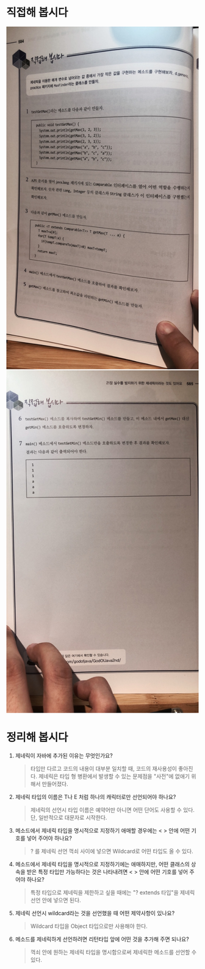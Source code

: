 # 직접해 봅시다

![img_1.png](img_1.png)
![img_2.png](img_2.png)

# 정리해 봅시다
1. 제네릭이 자바에 추가된 이유는 무엇인가요?
   > 타입만 다르고 코드의 내용이 대부분 일치할 때, 코드의 재사용성이 좋아진다.
   > 제네릭은 타입 형 병환에서 발생할 수 있는 문제점을 "사전"에 없애기 위해서 만들어졌다.

2. 제네릭 타입의 이름은 T나 E 처럼 하나의 캐릭터로만 선언되어야 하나요?

   > 제네릭의 선언시 타입 이름은 예약어만 아니면 어떤 단어도 사용할 수 있다. 단, 일반적으로 대문자로 시작한다.

3. 메소드에서 제네릭 타입을 명시적으로 지정하기 애매할 경우에는 < > 안에 어떤 기호를 넣어 주어야 하나요?

   > ? 를 제네릭 선언 꺽쇠 사이에 넣으면 Wildcard로 어떤 타입도 올 수 있다.

4. 메소드에서 제네릭 타입을 명시적으로 지정하기에는 애매하지만, 어떤 클래스의 상속을 받은 특정 타입만 가능하다는 것은 나타내려면 < > 안에 어떤 기호를 넣어 주어야 하나요?

   > 특정 타입으로 제네릭을 제한하고 싶을 때에는 "? extends 타입"을 제네릭 선언 안에 넣으면 된다.

5. 제네릭 선언시 wildcard라는 것을 선언했을 때 어떤 제약사항이 있나요?

   > Wildcard 타입을 Object 타입으로만 사용해야 한다.

6. 메소드를 제네릭하게 선언하려면 리턴타입 앞에 어떤 것을 추가해 주면 되나요?

   > 꺽쇠 안에 원하는 제네릭 타입을 명시함으로써 제네릭한 메소드를 선언할 수 있다.
